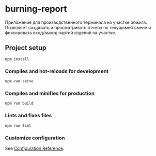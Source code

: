 # burning-report

Приложение для производственного терминала на участке обжига. 
Позволяет создавать и просматривать отчеты по текущимей смене и фиксировать вход/выход партий изделий на участке.

## Project setup
```
npm install
```

### Compiles and hot-reloads for development
```
npm run serve
```

### Compiles and minifies for production
```
npm run build
```

### Lints and fixes files
```
npm run lint
```

### Customize configuration
See [Configuration Reference](https://cli.vuejs.org/config/).
